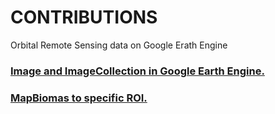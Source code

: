 # CONTRIBUTIONS
Orbital Remote Sensing data on Google Erath Engine

### <a href="https://code.earthengine.google.com/48c4b0da8ec46766b1010e78d1c0b399"> Image and ImageCollection in Google Earth Engine.
### <a href="https://code.earthengine.google.com/6162bf59c3e4591e359e9da2d5304996"> MapBiomas to specific ROI.
